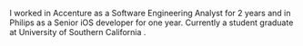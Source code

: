 I worked in Accenture as a Software Engineering Analyst for 2 years and in Philips as a Senior iOS developer for one year.
Currently a student graduate at University of Southern California .
